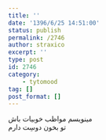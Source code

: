 ```yaml
---
title: ''
date: '1396/6/25 14:51:00'
status: publish
permalink: /2746
author: straxico
excerpt: ''
type: post
id: 2746
category:
    - tytomood
tag: []
post_format: []
---
```

مینویسم مواظب خوبیات باش  
تو بخون دوسِت دارم